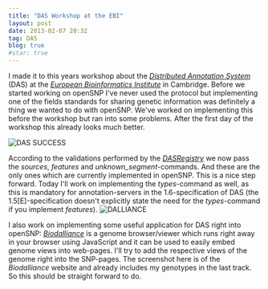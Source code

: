 ```yaml
---
title: "DAS Workshop at the EBI"
layout: post
date: 2013-02-07 20:32
tag: DAS
blog: true
#star: true
---
```

I made it to this years workshop about the [*Distributed Annotation System* ](http://www.biodas.org/) (DAS) at the [*European Bioinformatics Institute*](http://www.ebi.ac.uk/) in Cambridge. Before we started working on openSNP I've never used the protocol but implementing one of the fields standards for sharing genetic information was definitely a thing we wanted to do with openSNP. We've worked on implementing this before the workshop but ran into some problems. After the first day of the workshop this already looks much better.

![DAS SUCCESS](/images/das_success.png)

According to the validations performed by the [*DASRegistry*](http://dasregistry.org) we now pass the *sources*, *features* and *unknown_segment*-commands. And these are the only ones which are currently implemented in openSNP. This is a nice step forward. Today I'll work on implementing the *types*-command as well, as this is mandatory for annotation-servers in the 1.6-specification of DAS (the 1.5[E]-specification doesn't explicitly state the need for the *types*-command if you implement *features*).
![DALLIANCE](/images/das_bioalliance.png)

I also work on implementing some useful application for DAS right into openSNP: [*Biodalliance*](biodalliance.org) is a genome browser/viewer which runs right away in your browser using JavaScript and it can be used to easily embed genome views into web-pages. I'll try to add the respective views of the genome right into the SNP-pages. The screenshot here is of the *Biodalliance* website and already includes my genotypes in the last track. So this should be straight forward to do.

